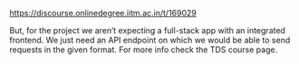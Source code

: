 https://discourse.onlinedegree.iitm.ac.in/t/169029

But, for the project we aren’t expecting a full-stack app with an integrated frontend. We just need an API endpoint on which we would be able to send requests in the given format. For more info check the TDS course page.